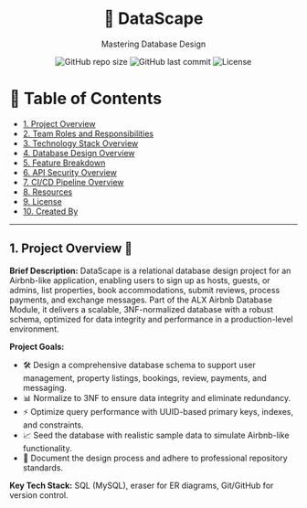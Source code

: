 <div align="center">
    <h1>🏡 DataScape</h1>
    <p>Mastering Database Design</p>

![GitHub repo size](https://img.shields.io/github/repo-size/MachariaP/alx-airbnb-database) 
    ![GitHub last commit](https://img.shields.io/github/last-commit/MachariaP/alx-airbnb-database) 
    ![License](https://img.shields.io/github/license/MachariaP/alx-airbnbe-database) 
</div>


# 📜 Table of Contents
- [1. Project Overview](#1-project-overview)
- [2. Team Roles and Responsibilities](#2-team-roles-and-responsibilities)
- [3. Technology Stack Overview](#3-technology-stack-overview)
- [4. Database Design Overview](#4-database-design-overview)
- [5. Feature Breakdown](#5-feature-breakdown)
- [6. API Security Overview](#6-api-security-overview)
- [7. CI/CD Pipeline Overview](#7-cicd-pipeline-overview)
- [8. Resources](#8-resources)
- [9. License](#9-license)
- [10. Created By](#10-created-by)

---

## 1. Project Overview 🌟
**Brief Description:**
    DataScape is a relational database design project for an Airbnb-like application, enabling users to sign up as hosts, guests, or admins, list properties, book accommodations, submit reviews, process payments, and exchange messages.
    Part of the ALX Airbnb Database Module, it delivers a scalable, 3NF-normalized database with a robust schema, optimized for data integrity and performance in a production-level environment.

**Project Goals:**
- 🛠️ Design a comprehensive database schema to support user management, property listings, bookings, review, payments, and messaging.
- 📊 Normalize to 3NF to ensure data integrity and eliminate redundancy.
-  ⚡ Optimize query performance with UUID-based primary keys, indexes, and constraints.
- 📈 Seed the database with realistic sample data to simulate Airbnb-like functionality.
- 📝 Document the design process and adhere to professional repository standards.

**Key Tech Stack:**
    SQL (MySQL), eraser for ER diagrams, Git/GitHub for version control.



